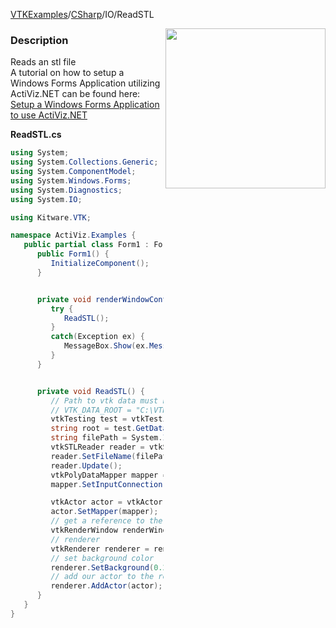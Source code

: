 [VTKExamples](Home)/[CSharp](CSharp)/IO/ReadSTL

<img align="right" src="https://github.com/lorensen/VTKExamples/raw/master/Testing/Baseline/IO/TestReadSTL.png" width="256" />

### Description
Reads an stl file<br />
A tutorial on how to setup a Windows Forms Application utilizing ActiViz.NET can be found here: [Setup a Windows Forms Application to use ActiViz.NET](http://www.vtk.org/Wiki/VTK/CSharp/ActiViz.NET)

**ReadSTL.cs**
```csharp
using System;
using System.Collections.Generic;
using System.ComponentModel;
using System.Windows.Forms;
using System.Diagnostics;
using System.IO;

using Kitware.VTK;

namespace ActiViz.Examples {
   public partial class Form1 : Form {
      public Form1() {
         InitializeComponent();
      }


      private void renderWindowControl1_Load(object sender, EventArgs e) {
         try {
            ReadSTL();
         }
         catch(Exception ex) {
            MessageBox.Show(ex.Message, "Exception", MessageBoxButtons.OK);
         }
      }


      private void ReadSTL() {
         // Path to vtk data must be set as an environment variable
         // VTK_DATA_ROOT = "C:\VTK\vtkdata-5.8.0"
         vtkTesting test = vtkTesting.New();
         string root = test.GetDataRoot();
         string filePath = System.IO.Path.Combine(root, @"Data\42400-IDGH.stl");
         vtkSTLReader reader = vtkSTLReader.New();
         reader.SetFileName(filePath);
         reader.Update();
         vtkPolyDataMapper mapper = vtkPolyDataMapper.New();
         mapper.SetInputConnection(reader.GetOutputPort());

         vtkActor actor = vtkActor.New();
         actor.SetMapper(mapper);
         // get a reference to the renderwindow of our renderWindowControl1
         vtkRenderWindow renderWindow = renderWindowControl1.RenderWindow;
         // renderer
         vtkRenderer renderer = renderWindow.GetRenderers().GetFirstRenderer();
         // set background color
         renderer.SetBackground(0.2, 0.3, 0.4);
         // add our actor to the renderer
         renderer.AddActor(actor);
      }
   }
}
```
